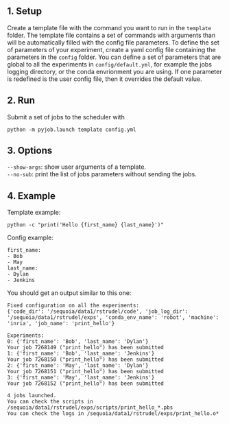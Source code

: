 ## 1. Setup

Create a template file with the command you want to run in the `template` folder. The template file contains a set of commands with arguments than will be automatically filled with the config file parameters. To define the set of parameters of your experiment, create a yaml config file containing the parameters in the `config` folder. You can define a set of parameters that are global to all the experiments in `config/default.yml`, for example the jobs logging directory, or the conda envrionment you are using. If one parameter is redefined is the user config file, then it overrides the default value.

## 2. Run
Submit a set of jobs to the scheduler with
```
python -m pyjob.launch template config.yml
```

## 3. Options
`--show-args`: show user arguments of a template.<br/>
`--no-sub`: print the list of jobs parameters without sending the jobs.<br/>

## 4. Example
Template example:
```
python -c "print('Hello {first_name} {last_name}')"
```
Config example:
```
first_name:
- Bob
- May
last_name:
- Dylan
- Jenkins
```

You should get an output similar to this one:
```
Fixed configuration on all the experiments:
{'code_dir': '/sequoia/data1/rstrudel/code', 'job_log_dir': '/sequoia/data1/rstrudel/exps', 'conda_env_name': 'robot', 'machine': 'inria', 'job_name': 'print_hello'} 

Experiments:
0: {'first_name': 'Bob', 'last_name': 'Dylan'}
Your job 7268149 ("print_hello") has been submitted
1: {'first_name': 'Bob', 'last_name': 'Jenkins'}
Your job 7268150 ("print_hello") has been submitted
2: {'first_name': 'May', 'last_name': 'Dylan'}
Your job 7268151 ("print_hello") has been submitted
3: {'first_name': 'May', 'last_name': 'Jenkins'}
Your job 7268152 ("print_hello") has been submitted

4 jobs launched.
You can check the scripts in /sequoia/data1/rstrudel/exps/scripts/print_hello_*.pbs
You can check the logs in /sequoia/data1/rstrudel/exps/print_hello.o*
```
